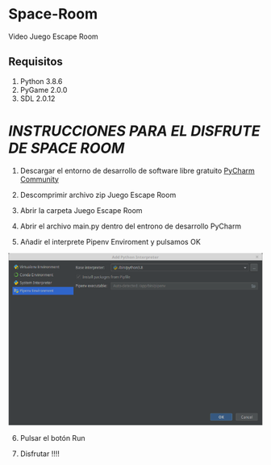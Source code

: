 # Space-Room
Video Juego Escape Room 

**Requisitos**
--------------

1. Python 3.8.6
2. PyGame 2.0.0
3. SDL 2.0.12


# *INSTRUCCIONES PARA EL DISFRUTE DE SPACE ROOM*


1. Descargar el entorno de desarrollo de software libre gratuito [PyCharm Community](https://www.jetbrains.com/es-es/pycharm/download)

2. Descomprimir archivo zip Juego Escape Room

3. Abrir la carpeta Juego Escape Room 

4. Abrir el archivo main.py dentro del entrono de desarrollo PyCharm

5. Añadir el interprete Pipenv Enviroment y pulsamos OK

![Elección del interprete](./imagenes/markdown/interprete.png)

6. Pulsar el botón Run

7. Disfrutar !!!!
